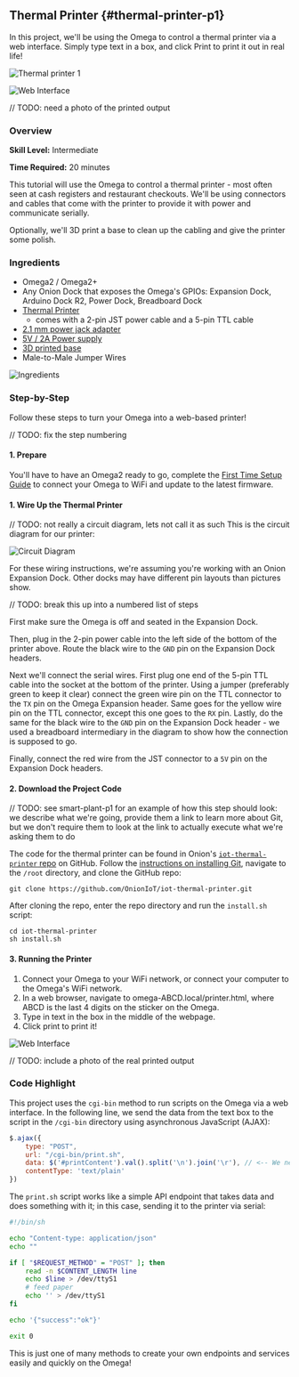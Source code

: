## Thermal Printer {#thermal-printer-p1}

In this project, we'll be using the Omega to control a thermal printer via a web interface. Simply type text in a box, and click Print to print it out in real life!

![Thermal printer 1](./img/thermal-printer-1-1.jpg)

![Web Interface](./img/thermal-printer-web-page.png)

// TODO: need a photo of the printed output

### Overview

**Skill Level:** Intermediate

**Time Required:** 20 minutes

This tutorial will use the Omega to control a thermal printer - most often seen at cash registers and restaurant checkouts. We'll be using connectors and cables that come with the printer to provide it with power and communicate serially.

Optionally, we'll 3D print a base to clean up the cabling and give the printer some polish.

### Ingredients

* Omega2 / Omega2+
* Any Onion Dock that exposes the Omega's GPIOs: Expansion Dock, Arduino Dock R2, Power Dock, Breadboard Dock
* [Thermal Printer](https://www.adafruit.com/product/2751)
    * comes with a 2-pin JST power cable and a 5-pin TTL cable
* [2.1 mm power jack adapter](https://www.adafruit.com/product/368)
* [5V / 2A Power supply](https://www.adafruit.com/product/276)
* [3D printed base](http://www.thingiverse.com/thing:1272778)
* Male-to-Male Jumper Wires

![Ingredients](./img/thermal-printer-1-ingredients.jpg)

### Step-by-Step

Follow these steps to turn your Omega into a web-based printer!

// TODO: fix the step numbering

#### 1. Prepare

You'll have to have an Omega2 ready to go, complete the [First Time Setup Guide](https://docs.onion.io/omega2-docs/first-time-setup.html) to connect your Omega to WiFi and update to the latest firmware.


#### 1. Wire Up the Thermal Printer

// TODO: not really a circuit diagram, lets not call it as such
This is the circuit diagram for our printer:

<!-- TODO: new circuit diagram -->
![Circuit Diagram](./img/thermal-printer-1-circuit-diagram.png)

For these wiring instructions, we're assuming you're working with an Onion Expansion Dock. Other docks may have different pin layouts than pictures show.

// TODO: break this up into a numbered list of steps

First make sure the Omega is off and seated in the Expansion Dock.

Then, plug in the 2-pin power cable into the left side of the bottom of the printer above. Route the black wire to the `GND` pin on the Expansion Dock headers.

Next we'll connect the serial wires. First plug one end of the 5-pin TTL cable into the socket at the bottom of the printer. Using a jumper (preferably green to keep it clear) connect the green wire pin on the TTL connector to the `TX` pin on the Omega Expansion header. Same goes for the yellow wire pin on the TTL connector, except this one goes to the `RX` pin. Lastly, do the same for the black wire to the `GND` pin on the Expansion Dock header - we used a breadboard intermediary in the diagram to show how the connection is supposed to go.

Finally, connect the red wire from the JST connector to a `5V` pin on the Expansion Dock headers.


#### 2. Download the Project Code

// TODO: see smart-plant-p1 for an example of how this step should look: we describe what we're going, provide them a link to learn more about Git, but we don't require them to look at the link to actually execute what we're asking them to do

The code for the thermal printer can be found in Onion's [`iot-thermal-printer` repo](https://github.com/OnionIoT/iot-thermal-printer) on GitHub. Follow the [instructions on installing Git](https://docs.onion.io/omega2-docs/installing-and-using-git.html), navigate to the `/root` directory, and clone the GitHub repo:

```
git clone https://github.com/OnionIoT/iot-thermal-printer.git
```

After cloning the repo, enter the repo directory and run the `install.sh` script:

```
cd iot-thermal-printer
sh install.sh
```

#### 3. Running the Printer

1. Connect your Omega to your WiFi network, or connect your computer to the Omega's WiFi network.
1. In a web browser, navigate to omega-ABCD.local/printer.html, where ABCD is the last 4 digits on the sticker on the Omega.
1. Type in text in the box in the middle of the webpage.
1. Click print to print it!

![Web Interface](./img/thermal-printer-web-page.png)

// TODO: include a photo of the real printed output

### Code Highlight

This project uses the `cgi-bin` method to run scripts on the Omega via a web interface. In the following line, we send the data from the text box to the script in the `/cgi-bin` directory using asynchronous JavaScript (AJAX):

```javascript
$.ajax({
    type: "POST",
    url: "/cgi-bin/print.sh",
    data: $('#printContent').val().split('\n').join('\r'), // <-- We need to replace \n with \r
    contentType: 'text/plain'
})
```

The `print.sh` script works like a simple API endpoint that takes data and does something with it; in this case, sending it to the printer via serial:

```sh
#!/bin/sh

echo "Content-type: application/json"
echo ""

if [ "$REQUEST_METHOD" = "POST" ]; then
    read -n $CONTENT_LENGTH line
    echo $line > /dev/ttyS1
    # feed paper
    echo '' > /dev/ttyS1
fi

echo '{"success":"ok"}'

exit 0
```

This is just one of many methods to create your own endpoints and services easily and quickly on the Omega!
